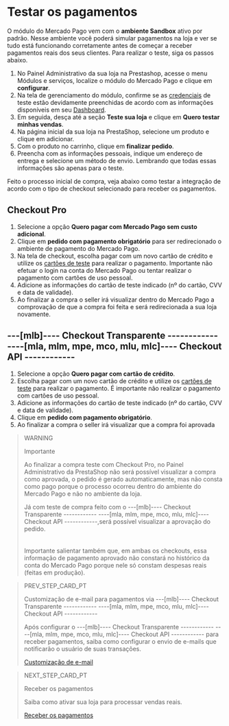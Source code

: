 # Testar os pagamentos
 
O módulo do Mercado Pago vem com o **ambiente Sandbox** ativo por padrão. Nesse ambiente você poderá simular pagamentos na loja e ver se tudo está funcionando corretamente antes de começar a receber pagamentos reais dos seus clientes. Para realizar o teste, siga os passos abaixo.
 
1. No Painel Administrativo da sua loja na Prestashop, acesse o menu Módulos e serviços, localize o módulo do Mercado Pago e clique em **configurar**.
2. Na tela de gerenciamento do módulo, confirme se as [credenciais](/developers/pt/guides/additional-content/credentials/credentials) de teste estão devidamente preenchidas de acordo com as informações disponíveis em seu [Dashboard](/developers/pt/guides/additional-content/dashboard/introduction).
3. Em seguida, desça até a seção **Teste sua loja** e clique em **Quero testar minhas vendas**.
4. Na página inicial da sua loja na PrestaShop, selecione um produto e clique em adicionar.
5. Com o produto no carrinho, clique em **finalizar pedido**.
6. Preencha com as informações pessoais, indique um endereço de entrega e selecione um método de envio. Lembrando que todas essas informações são apenas para o teste.

Feito o processo inicial de compra, veja abaixo como testar a integração de acordo com o tipo de checkout selecionado para receber os pagamentos.

## Checkout Pro

1. Selecione a opção **Quero pagar com Mercado Pago sem custo adicional**.
2. Clique em **pedido com pagamento obrigatório** para ser redirecionado o ambiente de pagamento do Mercado Pago. 
3. Na tela de checkout, escolha pagar com um novo cartão de crédito e utilize os [cartões de teste](/developers/pt/guides/additional-content/testing/test-cards) para realizar o pagamento. Importante não efetuar o login na conta do Mercado Pago ou tentar realizar o pagamento com cartões de uso pessoal. 
3. Adicione as informações do cartão de teste indicado (nº do cartão, CVV e data de validade). 
4. Ao finalizar a compra o seller irá visualizar dentro do Mercado Pago a comprovação de que a compra foi feita e será redirecionada a sua loja novamente. 

## ---[mlb]---- Checkout Transparente ------------ ----[mla, mlm, mpe, mco, mlu, mlc]---- Checkout API ------------

1. Selecione a opção **Quero pagar com cartão de crédito**.
2. Escolha pagar com um novo cartão de crédito e utilize os [cartões de teste](/developers/pt/guides/additional-content/testing/test-cards) para realizar o pagamento. É importante não realizar o pagamento com cartões de uso pessoal.
3. Adicione as informações do cartão de teste indicado (nº do cartão, CVV e data de validade). 
4. Clique em **pedido com pagamento obrigatório**.
5. Ao finalizar a compra o seller irá visualizar que a compra foi aprovada

> WARNING
>
> Importante
> 
> Ao finalizar a compra teste com Checkout Pro, no Painel Administrativo da PrestaShop não será possível visualizar a compra como aprovada, o pedido é gerado automaticamente, mas não consta como pago porque o processo ocorreu dentro do ambiente do Mercado Pago e não no ambiente da loja. 
> 
> Já com teste de compra feito com o ---[mlb]---- Checkout Transparente ------------ ----[mla, mlm, mpe, mco, mlu, mlc]---- Checkout API ------------,será possível visualizar a aprovação do pedido.  
></br> <br/>
> Importante salientar também que, em ambas os checkouts, essa informação de pagamento aprovado não constará no histórico da conta do Mercado Pago porque nele só constam despesas reais (feitas em produção).


> PREV_STEP_CARD_PT
>
> Customização de e-mail para pagamentos via ---[mlb]---- Checkout Transparente ------------ ----[mla, mlm, mpe, mco, mlu, mlc]---- Checkout API ------------
>
> Após configurar o ---[mlb]---- Checkout Transparente ------------ ----[mla, mlm, mpe, mco, mlu, mlc]---- Checkout API ------------ para receber pagamentos, saiba como configurar o envio de e-mails que notificarão o usuário de suas transações.
>
> [Customização de e-mail](/developers/pt/docs/prestashop/payment-setup/cho-api/email-customization)

> NEXT_STEP_CARD_PT
>
> Receber os pagamentos
>
> Saiba como ativar sua loja para processar vendas reais.
>
> [Receber os pagamentos](/developers/pt/docs/prestashop/sales-processing/go-to-production)